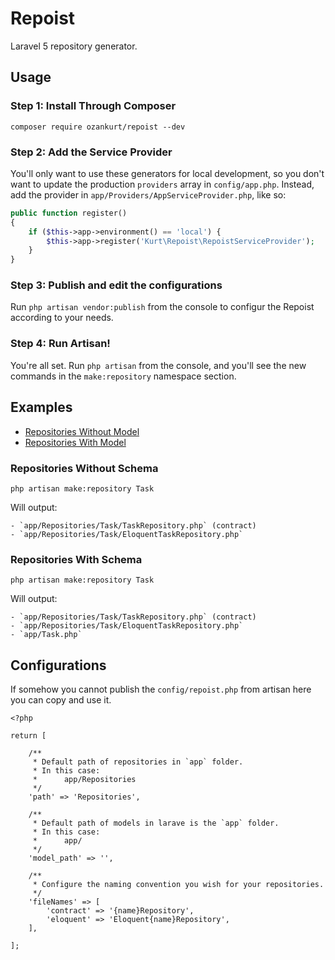 # Repoist

Laravel 5 repository generator.

## Usage

### Step 1: Install Through Composer

```
composer require ozankurt/repoist --dev
```

### Step 2: Add the Service Provider

You'll only want to use these generators for local development, so you don't want to update the production  `providers` array in `config/app.php`. Instead, add the provider in `app/Providers/AppServiceProvider.php`, like so:

```php
public function register()
{
	if ($this->app->environment() == 'local') {
		$this->app->register('Kurt\Repoist\RepoistServiceProvider');
	}
}
```

### Step 3: Publish and edit the configurations

Run `php artisan vendor:publish` from the console to configur the Repoist according to your needs. 

### Step 4: Run Artisan!

You're all set. Run `php artisan` from the console, and you'll see the new commands in the `make:repository` namespace section.

## Examples

- [Repositories Without Model](#repositories-without-schema)
- [Repositories With Model](#repositories-with-schema)

### Repositories Without Schema

```
php artisan make:repository Task
```

Will output:

	- `app/Repositories/Task/TaskRepository.php` (contract)
	- `app/Repositories/Task/EloquentTaskRepository.php`

### Repositories With Schema

```
php artisan make:repository Task
```

Will output:

	- `app/Repositories/Task/TaskRepository.php` (contract)
	- `app/Repositories/Task/EloquentTaskRepository.php`
	- `app/Task.php`

## Configurations

If somehow you cannot publish the `config/repoist.php` from artisan here you can copy and use it.

```
<?php

return [

	/**
	 * Default path of repositories in `app` folder.
	 * In this case:
	 * 		app/Repositories
	 */
	'path' => 'Repositories',

	/**
	 * Default path of models in larave is the `app` folder.
	 * In this case:
	 * 		app/
	 */
	'model_path' => '',

	/**
	 * Configure the naming convention you wish for your repositories.
	 */
	'fileNames' => [
		'contract' => '{name}Repository',
		'eloquent' => 'Eloquent{name}Repository',
	],

];
```